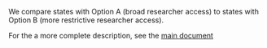 We compare states with Option A (broad researcher access) to states with Option B (more restrictive researcher access).

For the a more complete description, see the [main document](http://larsvilhuber.github.io/snapshot-availability/s2014_availability.html)
